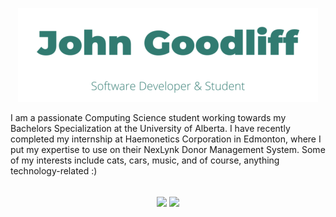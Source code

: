 <p align="center">
	<a href="https://johng.io" title="John's Portfolio">
		<img src="logo.png" width="480" height="150" alt="John's Portfolio">
	</a>
</p>
I am a passionate Computing Science student working towards my Bachelors Specialization at the University of Alberta. I have recently completed my internship at Haemonetics Corporation in Edmonton, where I put my expertise to use on their NexLynk Donor Management System. Some of my interests include cats, cars, music, and of course, anything technology-related :)
<br><br>
<p align="center">
	<a title="Github Stats">
		<img align="center" src="https://github-readme-stats.vercel.app/api?username=jerboa88&custom_title=Github%20Stats&count_private=true&include_all_commits=true&hide=contribs&show_icons=true&line_height=24&hide_border=true&title_color=317b71&icon_color=317b71" />
	</a>
	<a title="Most Used Languages">
		<img align="center" src="https://github-readme-stats.vercel.app/api/top-langs/?username=jerboa88&layout=compact&langs_count=6&hide_border=true&title_color=317b71&icon_color=317b71" />
	</a>
</p>
